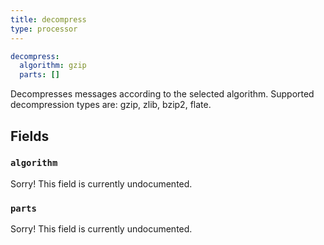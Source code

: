 ```yaml
---
title: decompress
type: processor
---
```


```yaml
decompress:
  algorithm: gzip
  parts: []
```

Decompresses messages according to the selected algorithm. Supported
decompression types are: gzip, zlib, bzip2, flate.

## Fields

### `algorithm`

Sorry! This field is currently undocumented.

### `parts`

Sorry! This field is currently undocumented.

